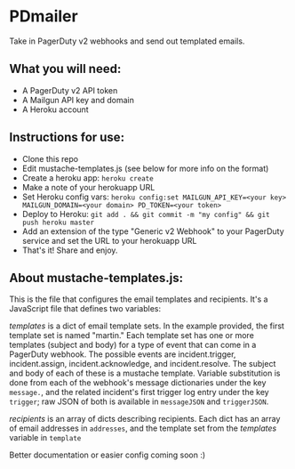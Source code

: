 # PDmailer
Take in PagerDuty v2 webhooks and send out templated emails.

## What you will need:

* A PagerDuty v2 API token
* A Mailgun API key and domain
* A Heroku account

## Instructions for use:

* Clone this repo
* Edit mustache-templates.js (see below for more info on the format)
* Create a heroku app: `heroku create`
* Make a note of your herokuapp URL
* Set Heroku config vars: `heroku config:set MAILGUN_API_KEY=<your key> MAILGUN_DOMAIN=<your domain> PD_TOKEN=<your token>`
* Deploy to Heroku: `git add . && git commit -m "my config" && git push heroku master`
* Add an extension of the type "Generic v2 Webhook" to your PagerDuty service and set the URL to your herokuapp URL
* That's it! Share and enjoy.

## About mustache-templates.js:

This is the file that configures the email templates and recipients. It's a JavaScript file that defines two variables:

*templates* is a dict of email template sets. In the example provided, the first template set is named "martin." Each template set has one or more templates (subject and body) for a type of event that can come in a PagerDuty webhook. The possible events are incident.trigger, incident.assign, incident.acknowledge, and incident.resolve. The subject and body of each of these is a mustache template. Variable substitution is done from each of the webhook's message dictionaries under the key `message.`, and the related incident's first trigger log entry under the key `trigger`; raw JSON of both is available in `messageJSON` and `triggerJSON`.

*recipients* is an array of dicts describing recipients. Each dict has an array of email addresses in `addresses`, and the template set from the *templates* variable in `template`


Better documentation or easier config coming soon :)